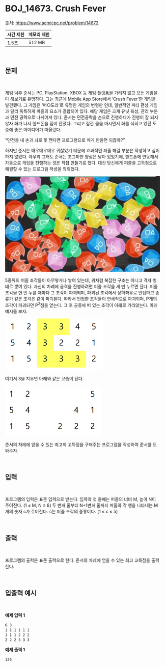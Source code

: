 # BOJ_14673. Crush Fever


출처: https://www.acmicpc.net/problem/14673


|   시간 제한   |   메모리 제한 |
|   ---       |     ---    |
|   1.5초      |    512 MB     |

<br>

## 문제

<br>


게임 덕후 준서는 PC, PlayStation, XBOX 등 게임 플랫폼을 가리지 않고 모든 게임을 다 해보기로 유명하다. 그는 최근에 Mobile App Store에서 ‘Crush Fever’란 게임을 발견했다. 그 게임은 ‘퍼○도라’로 유명한 게임의 변형판 인데, 일반적인 파티 편성 게임과 달리 독특하게 퍼즐의 요소가 결합되어 있다. 해당 게임은 크게 유닛 육성, 관리 부분과 던전 공략으로 나뉘어져 있다. 준서는 던전공략을 손으로 진행하다가 진행이 잘 되지 않자 화가 나서 핸드폰을 집어 던졌다. 그리고 잠깐 물을 마시면서 화를 식히고 있던 도중에 좋은 아이디어가 떠올랐다.

“던전을 내 손과 뇌로 못 깬다면 프로그램으로 깨게 만들면 되잖아?”

하지만 준서는 매우매우매우 귀찮았기 때문에 효과적인 퍼즐 해결 부분은 작성하고 싶어 하지 않았다. 아무리 그래도 준서는 조그마한 양심은 남아 있었기에, 핸드폰에 연동해서 자동으로 게임을 진행하는 것은 직접 만들기로 했다. 대신 당신에게 퍼즐을 고득점으로 해결할 수 있는 프로그램 작성을 의뢰했다.


<img src="./assets/img01.png">

5종류의 퍼즐 조각들이 아무렇게나 쌓여 있는데, 위처럼 복잡한 구조는 아니고 격자 형태로 쌓여 있다. 자신의 차례에 공격을 진행하려면 퍼즐 조각을 세 번 누르면 된다. 퍼즐 조각을 한 번 누를 때마다 그 조각이 파괴되며, 파괴된 조각에서 상하좌우로 인접하고 종류가 같은 조각은 같이 파괴된다. 따라서 인접한 조각들이 연쇄적으로 파괴되며, P개의 조각이 파괴되면 P<sup>2</sup>점을 얻는다. 그 후 공중에 떠 있는 조각이 아래로 가라앉는다. 아래 예시를 보자.


<img src="./assets/img02.png">

여기서 3을 지우면 아래와 같은 모습이 된다.

<img src="./assets/img03.png">

준서의 차례에 얻을 수 있는 최고의 고득점을 구해주는 프로그램을 작성하여 준서를 도와주자.

<br>

## 입력

<br>


프로그램의 입력은 표준 입력으로 받는다. 입력의 첫 줄에는 퍼즐의 너비 M, 높이 N이 주어진다. (1 ≤ M, N ≤ 8) 두 번째 줄부터 N+1번째 줄까지 퍼즐의 각 행을 나타내는 M개의 숫자 c가 주어진다. c는 퍼즐 조각의 종류이다. (1 ≤ c ≤ 5) 

<br>

## 출력

<br>

프로그램의 출력은 표준 출력으로 한다. 준서의 차례에 얻을 수 있는 최고 고득점을 출력한다.

<br>

## 입출력 예시

<br>


**예제 입력 1**

```
6 3
1 1 1 1 1 1
1 1 1 2 2 2
2 2 2 3 3 3
```

**예제 출력 1**

```
126
```